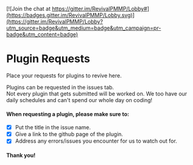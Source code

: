 [![Join the chat at https://gitter.im/RevivalPMMP/Lobby#](https://badges.gitter.im/RevivalPMMP/Lobby.svg)](https://gitter.im/RevivalPMMP/Lobby?utm_source=badge&utm_medium=badge&utm_campaign=pr-badge&utm_content=badge)
# Plugin Requests
Place your requests for plugins to revive here.

Plugins can be requested in the issues tab.    
Not every plugin that gets submitted will be worked on. We too have our daily schedules and can't spend our whole day on coding!

#### When requesting a plugin, please make sure to:
- [x] Put the title in the issue name.
- [x] Give a link to the github page of the plugin.
- [x] Address any errors/issues you encounter for us to watch out for.

#### Thank you!

